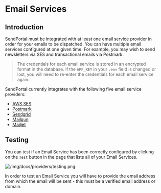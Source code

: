 # Email Services

## Introduction
SendPortal must be integrated with at least one email service provider in order for your emails to be dispatched. You can have multiple email services configured at one given time. For example, you may wish to send newsletters via SES and transactional emails via Postmark.

> The credentials for each email service is stored in an encrypted format in the database. If the `APP_KEY` in your `.env` field is changed or lost, you will need to re-enter the credentials for each email service again.

SendPortal currently integrates with the following five email service providers:

- [AWS SES](/docs/v2/email-services/aws)
- [Postmark](/docs/v2/email-services/postmark)
- [Sendgrid](/docs/v2/email-services/sendgrid)
- [Mailgun](/docs/v2/email-services/mailgun)
- [Mailjet](/docs/v2/email-services/mailjet)

## Testing

You can test if an Email Service has been correctly configured by clicking on the `Test` button in the page that lists all of your Email Services.  

![/img/docs/providers/testing.png](/img/docs/providers/testing.png)

In order to test an Email Service you will have to provide the email address from which the email will be sent - this must be a verified email address or domain.
